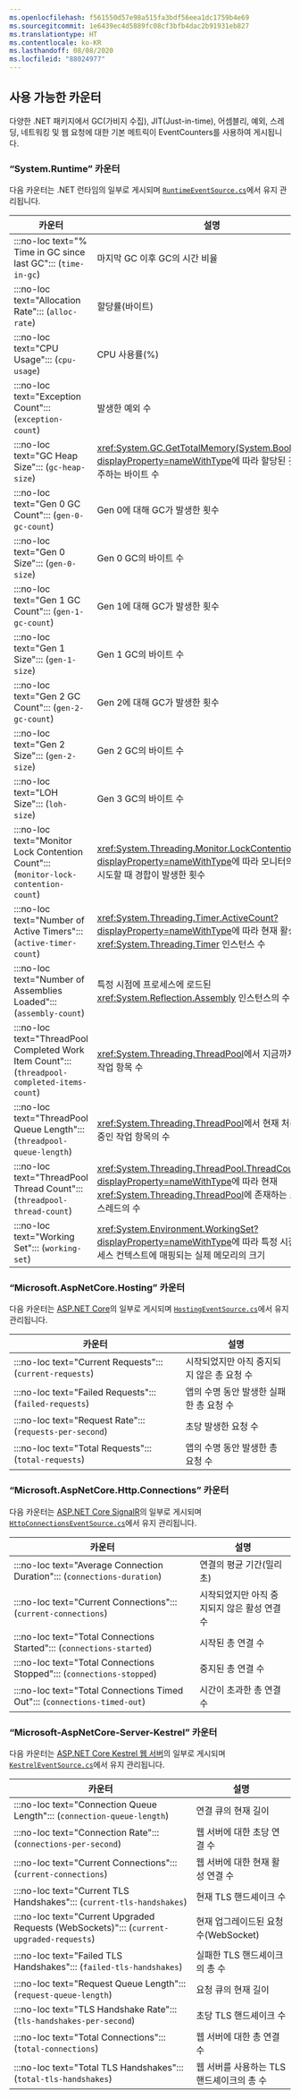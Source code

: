 ```yaml
---
ms.openlocfilehash: f561550d57e98a515fa3bdf56eea1dc1759b4e69
ms.sourcegitcommit: 1e6439ec4d5889fc08cf3bfb4dac2b91931eb827
ms.translationtype: HT
ms.contentlocale: ko-KR
ms.lasthandoff: 08/08/2020
ms.locfileid: "88024977"
---
```

## <a name="available-counters"></a>사용 가능한 카운터

다양한 .NET 패키지에서 GC(가비지 수집), JIT(Just-in-time), 어셈블리, 예외, 스레딩, 네트워킹 및 웹 요청에 대한 기본 메트릭이 EventCounters를 사용하여 게시됩니다.

### <a name="systemruntime-counters"></a>“System.Runtime” 카운터

다음 카운터는 .NET 런타임의 일부로 게시되며 [`RuntimeEventSource.cs`](https://github.com/dotnet/coreclr/blob/master/src/System.Private.CoreLib/src/System/Diagnostics/Eventing/RuntimeEventSource.cs)에서 유지 관리됩니다.

| 카운터 | 설명 |
|--|--|
| :::no-loc text="% Time in GC since last GC"::: (`time-in-gc`) | 마지막 GC 이후 GC의 시간 비율 |
| :::no-loc text="Allocation Rate"::: (`alloc-rate`) | 할당률(바이트) |
| :::no-loc text="CPU Usage"::: (`cpu-usage`) | CPU 사용률(%) |
| :::no-loc text="Exception Count"::: (`exception-count`) | 발생한 예외 수 |
| :::no-loc text="GC Heap Size"::: (`gc-heap-size`) | <xref:System.GC.GetTotalMemory(System.Boolean)?displayProperty=nameWithType>에 따라 할당된 것으로 간주하는 바이트 수 |
| :::no-loc text="Gen 0 GC Count"::: (`gen-0-gc-count`) | Gen 0에 대해 GC가 발생한 횟수 |
| :::no-loc text="Gen 0 Size"::: (`gen-0-size`) | Gen 0 GC의 바이트 수 |
| :::no-loc text="Gen 1 GC Count"::: (`gen-1-gc-count`) | Gen 1에 대해 GC가 발생한 횟수 |
| :::no-loc text="Gen 1 Size"::: (`gen-1-size`) | Gen 1 GC의 바이트 수 |
| :::no-loc text="Gen 2 GC Count"::: (`gen-2-gc-count`) | Gen 2에 대해 GC가 발생한 횟수 |
| :::no-loc text="Gen 2 Size"::: (`gen-2-size`) | Gen 2 GC의 바이트 수 |
| :::no-loc text="LOH Size"::: (`loh-size`) | Gen 3 GC의 바이트 수 |
| :::no-loc text="Monitor Lock Contention Count"::: (`monitor-lock-contention-count`) | <xref:System.Threading.Monitor.LockContentionCount?displayProperty=nameWithType>에 따라 모니터의 잠금을 시도할 때 경합이 발생한 횟수 |
| :::no-loc text="Number of Active Timers"::: (`active-timer-count`) | <xref:System.Threading.Timer.ActiveCount?displayProperty=nameWithType>에 따라 현재 활성화된 <xref:System.Threading.Timer> 인스턴스 수 |
| :::no-loc text="Number of Assemblies Loaded"::: (`assembly-count`) | 특정 시점에 프로세스에 로드된 <xref:System.Reflection.Assembly> 인스턴스의 수 |
| :::no-loc text="ThreadPool Completed Work Item Count"::: (`threadpool-completed-items-count`) | <xref:System.Threading.ThreadPool>에서 지금까지 처리된 작업 항목 수 |
| :::no-loc text="ThreadPool Queue Length"::: (`threadpool-queue-length`) | <xref:System.Threading.ThreadPool>에서 현재 처리 대기 중인 작업 항목의 수 |
| :::no-loc text="ThreadPool Thread Count"::: (`threadpool-thread-count`) | <xref:System.Threading.ThreadPool.ThreadCount?displayProperty=nameWithType>에 따라 현재 <xref:System.Threading.ThreadPool>에 존재하는 스레드 풀 스레드의 수 |
| :::no-loc text="Working Set"::: (`working-set`) | <xref:System.Environment.WorkingSet?displayProperty=nameWithType>에 따라 특정 시점에 프로세스 컨텍스트에 매핑되는 실제 메모리의 크기 |

### <a name="microsoftaspnetcorehosting-counters"></a>“Microsoft.AspNetCore.Hosting” 카운터

다음 카운터는 [ASP.NET Core](/aspnet/core)의 일부로 게시되며 [`HostingEventSource.cs`](https://github.com/dotnet/aspnetcore/blob/master/src/Hosting/Hosting/src/Internal/HostingEventSource.cs)에서 유지 관리됩니다.

| 카운터 | 설명 |
|--|--|
| :::no-loc text="Current Requests"::: (`current-requests`) | 시작되었지만 아직 중지되지 않은 총 요청 수 |
| :::no-loc text="Failed Requests"::: (`failed-requests`) | 앱의 수명 동안 발생한 실패한 총 요청 수 |
| :::no-loc text="Request Rate"::: (`requests-per-second`) | 초당 발생한 요청 수 |
| :::no-loc text="Total Requests"::: (`total-requests`) | 앱의 수명 동안 발생한 총 요청 수 |

### <a name="microsoftaspnetcorehttpconnections-counters"></a>“Microsoft.AspNetCore.Http.Connections” 카운터

다음 카운터는 [ASP.NET Core SignalR](/aspnet/core/signalr/introduction)의 일부로 게시되며 [`HttpConnectionsEventSource.cs`](https://github.com/dotnet/aspnetcore/blob/master/src/SignalR/common/Http.Connections/src/Internal/HttpConnectionsEventSource.cs)에서 유지 관리됩니다.

| 카운터 | 설명 |
|--|--|
| :::no-loc text="Average Connection Duration"::: (`connections-duration`) | 연결의 평균 기간(밀리초) |
| :::no-loc text="Current Connections"::: (`current-connections`) | 시작되었지만 아직 중지되지 않은 활성 연결 수 |
| :::no-loc text="Total Connections Started"::: (`connections-started`) | 시작된 총 연결 수 |
| :::no-loc text="Total Connections Stopped"::: (`connections-stopped`) | 중지된 총 연결 수 |
| :::no-loc text="Total Connections Timed Out"::: (`connections-timed-out`) | 시간이 초과한 총 연결 수 |

### <a name="microsoft-aspnetcore-server-kestrel-counters"></a>“Microsoft-AspNetCore-Server-Kestrel” 카운터

다음 카운터는 [ASP.NET Core Kestrel 웹 서버](/aspnet/core/fundamentals/servers/kestrel)의 일부로 게시되며 [`KestrelEventSource.cs`](https://github.com/dotnet/aspnetcore/blob/master/src/Servers/Kestrel/Core/src/Internal/Infrastructure/KestrelEventSource.cs)에서 유지 관리됩니다.

| 카운터 | 설명 |
|--|--|
| :::no-loc text="Connection Queue Length"::: (`connection-queue-length`) | 연결 큐의 현재 길이 |
| :::no-loc text="Connection Rate"::: (`connections-per-second`) | 웹 서버에 대한 초당 연결 수 |
| :::no-loc text="Current Connections"::: (`current-connections`) | 웹 서버에 대한 현재 활성 연결 수 |
| :::no-loc text="Current TLS Handshakes"::: (`current-tls-handshakes`) | 현재 TLS 핸드셰이크 수 |
| :::no-loc text="Current Upgraded Requests (WebSockets)"::: (`current-upgraded-requests`) | 현재 업그레이드된 요청 수(WebSocket) |
| :::no-loc text="Failed TLS Handshakes"::: (`failed-tls-handshakes`) | 실패한 TLS 핸드셰이크의 총 수 |
| :::no-loc text="Request Queue Length"::: (`request-queue-length`) | 요청 큐의 현재 길이 |
| :::no-loc text="TLS Handshake Rate"::: (`tls-handshakes-per-second`) | 초당 TLS 핸드셰이크 수 |
| :::no-loc text="Total Connections"::: (`total-connections`) | 웹 서버에 대한 총 연결 수 |
| :::no-loc text="Total TLS Handshakes"::: (`total-tls-handshakes`) | 웹 서버를 사용하는 TLS 핸드셰이크의 총 수 |
